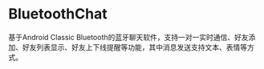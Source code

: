 # BluetoothChat

基于Android Classic Bluetooth的蓝牙聊天软件，支持一对一实时通信、好友添加、好友列表显示、好友上下线提醒等功能，其中消息发送支持文本、表情等方式。
